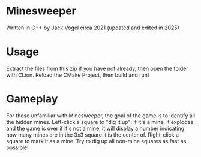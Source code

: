 # Minesweeper
Written in C++ by Jack Vogel circa 2021 (updated and edited in 2025)

# Usage
Extract the files from this zip if you have not already,
then open the folder with CLion. Reload the CMake Project,
then build and run!

# Gameplay
For those unfamiliar with Minesweeper, the goal of the game
is to identify all the hidden mines. Left-click a square to
"dig it up": if it's a mine, it explodes and the game is over
if it's not a mine, it will display a number indicating how many
mines are in the 3x3 square it is the center of. Right-click
a square to mark it as a mine. Try to dig up all non-mine squares
as fast as possible!
